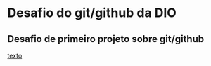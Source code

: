 # Desafio do git/github da DIO
## Desafio de primeiro projeto sobre git/github


[texto](https://web.dio.me/lab/criando-seu-primeiro-repositorio-no-github-para-compartilhar-seu-progresso/learning/e714fb1c-4990-4c47-99a5-d97703e40b4d)
